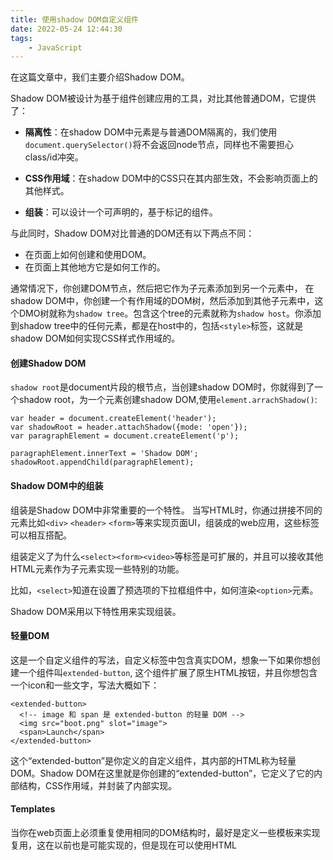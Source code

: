 ```yaml
---
title: 使用shadow DOM自定义组件
date: 2022-05-24 12:44:30
tags: 
    - JavaScript
---
```


在这篇文章中，我们主要介绍Shadow DOM。
<!--more-->

Shadow DOM被设计为基于组件创建应用的工具，对比其他普通DOM，它提供了：

- <b>隔离性</b>：在shadow DOM中元素是与普通DOM隔离的，我们使用`document.querySelector()`将不会返回node节点，同样也不需要担心class/id冲突。

- <b>CSS作用域</b>：在shadow DOM中的CSS只在其内部生效，不会影响页面上的其他样式。

- <b>组装</b>：可以设计一个可声明的，基于标记的组件。

与此同时，Shadow DOM对比普通的DOM还有以下两点不同：
- 在页面上如何创建和使用DOM。
- 在页面上其他地方它是如何工作的。

通常情况下，你创建DOM节点，然后把它作为子元素添加到另一个元素中， 在shadow DOM中，你创建一个有作用域的DOM树，然后添加到其他子元素中，这个DMO树就称为`shadow tree`。包含这个tree的元素就称为`shadow host`。你添加到shadow tree中的任何元素，都是在host中的，包括`<style>`标签，这就是shadow DOM如何实现CSS样式作用域的。

#### 创建Shadow DOM

`shadow root`是document片段的根节点，当创建shadow DOM时，你就得到了一个shadow root，为一个元素创建shadow DOM,使用`element.arrachShadow()`:

```
var header = document.createElement('header');
var shadowRoot = header.attachShadow({mode: 'open'});
var paragraphElement = document.createElement('p');

paragraphElement.innerText = 'Shadow DOM';
shadowRoot.appendChild(paragraphElement);
```

#### Shadow DOM中的组装

组装是Shadow DOM中非常重要的一个特性。
当写HTML时，你通过拼接不同的元素比如`<div>` `<header>` `<form>`等来实现页面UI，组装成的web应用，这些标签可以相互搭配。

组装定义了为什么`<select><form><video>`等标签是可扩展的，并且可以接收其他HTML元素作为子元素实现一些特别的功能。

比如，`<select>`知道在设置了预选项的下拉框组件中，如何渲染`<option>`元素。

Shadow DOM采用以下特性用来实现组装。

#### 轻量DOM

这是一个自定义组件的写法，自定义标签中包含真实DOM，想象一下如果你想创建一个组件叫`extended-button`, 这个组件扩展了原生HTML按钮，并且你想包含一个icon和一些文字，写法大概如下：

```
<extended-button>
  <!-- image 和 span 是 extended-button 的轻量 DOM -->
  <img src="boot.png" slot="image">
  <span>Launch</span>
</extended-button>
```

这个“extended-button”是你定义的自定义组件，其内部的HTML称为轻量DOM。Shadow DOM在这里就是你创建的“extended-button”，它定义了它的内部结构，CSS作用域，并封装了内部实现。

#### Templates

当你在web页面上必须重复使用相同的DOM结构时，最好是定义一些模板来实现复用，这在以前也是可能实现的，但是现在可以使用HTML <template>标签更容易实现，这个元素及其内容在DOM中不会被渲染，但是可以在Javascript中被引用。

看个例子：

```
<template id="my-paragraph">
  <p> Paragraph content. </p>
</template>
```

这不会在页面上显示，除非你在Javascript中引用它，并把它添加到其他DOM中。

```
var template = document.getElementById('my-paragraph');
var templateContent = template.content;
document.body.appendChild(templateContent);
```

这在一些框架中可以实现，但是在之前提到的，它更加原生，并且有不错的浏览器兼容性：
![s2 (1).png](https://km.woa.com/gkm/api/img/cos-file-url?url=https%3A%2F%2Fkm-pro-1258638997.cos.ap-guangzhou.myqcloud.com%2Ffiles%2Fphotos%2Fpictures%2F202205%2F1653366684-4798-628c5f9c752ad-624325.png&is_redirect=1)

Templates可以和自定义元素搭配，起到更好的效果，我们将自定义元素，此时你应该知道浏览器的`customElements`API，允许你自定义标签来渲染。

让我们用templates的内容作为shadow DOM来定义个web component，我们称为`my-parrgraph`：

```
customElements.define('my-paragraph',
 class extends HTMLElement {
   constructor() {
     super();

     let template = document.getElementById('my-paragraph');
     let templateContent = template.content;
     const shadowRoot = this.attachShadow({mode: 'open'}).appendChild(templateContent.cloneNode(true));
  }
});
```

这里的关键点是我们添加了一个template子元素的副本到shadow root中，副本是通过`Node.cloneNode()`方法创建的。

同样我们可以添加一些样式到shadow DOM中，我们可以在template中添加`<style>`标签，它在普通DOM中不会生效。

例如：我们可以修改我们的template：

```
<template id="my-paragraph">
  <style>
    p {
      color: white;
      background-color: #666;
      padding: 5px;
    }
  </style>
  <p>Paragraph content. </p>
</template>
```

现在我们的自定义元素可以这样使用：
`<my-paragraph></my-paragraph>`

#### Slots

Templates有一些缺点，其中之一是它的静态内容不允许我们渲染我们的动态数据。

这时，`<slot>`就派上用场了。

你可以认为slots是作为占位符，允许你把你自己的HTML放到tempalte中，它允许你创建通用的HTML templates并通过添加slots实现自定义。

让我们看template和slot如何搭配：

```
<template id="my-paragraph">
  <p> 
    <slot name="my-text">Default text</slot> 
  </p>
</template>
```

如果元素添加自定义标签时，slot的内容没有定义，或者浏览器不支持slots,`<my-paragraph>`只会显示它的内容“Default text”。

为了定义slot的内容，我们应该在`<my-paragraph>`中包含一个元素，这个元素包含slot属性，并且它的slot值等于我们想要填充的slot的name。

比如：

```
<my-paragraph>
 <span slot="my-text">Let's have some different text!</span>
</my-paragraph>
```

这个例子是我们插入了一个span标签，他有slot属性，slot的值等于my-text的name.

在被浏览器渲染之后，将会显示为以下DOM树：

```
<my-paragraph>
  #shadow-root
  <p>
    <slot name="my-text">
      <span slot="my-text">Let's have some different text!</span>
    </slot>
  </p>
</my-paragraph>
```

`#shadow-root`只是一个shadow DOM存在的指示符

#### 样式
shadow DOM的组件样式可以定义在主页面中，也可以自定义在shadow DOM中。

#### 自定义组件样式

<b>CSS作用域</b>是Shadow DOM的最棒的特性之一。

- 外部的CSS选择器无法选中你的组件。
- 组件自定义样式不会影响页面其他部位，他们只在host元素中生效，所以不必担心id命名冲突。

来看个例子：
```
#shadow-root
<style>
  #container {
    background: white;
  }
  #container-items {
    display: inline-flex;
  }
</style>

<div id="container"></div>
<div id="container-items"></div>
```

所有的样式只会在#shadow-root中生效。

你也可以使用`<link>`元素来引用样式，也只会在#shadow-root中生效。

#### :host伪类
`:host`允许你选中shadow tree的根节点。
```
<style>
  :host {
    display: block; /* 默认自定义元素是 display: inline */
  }
</style>
```

有一个需要注意点的是外层的:host的优先级高于元素内部的:host，并且:host只在shadow root的作用域中生效。
`:host(选择器)`允许你在符合状态时选中host，因此你可以在响应交互状态时使用它。
```
<style>
  :host {
    opacity: 0.4;
  }
  
  :host(:hover) {
    opacity: 1;
  }
  
  :host([disabled]) { /* style when host has disabled attribute. */
    background: grey;
    pointer-events: none;
    opacity: 0.4;
  }
  
  :host(.pink) > #tabs {
    color: pink; /* color internal #tabs node when host has class="pink". */
  }
</style>
```

#### 使用:host-context伪类匹配主题
`:host-context(选择器)`伪类能够在匹配（选择器）时，选中元素，通常情况下用来结合主题使用。比如：
```
<body class="lightheme">
  <custom-container>
  …
  </custom-container>
</body>
```
`:host-context(.lightheme)`能够生效，并渲染样式。
```
:host-context(.lightheme) {
  color: black;
  background: white;
}
```

#### 从组件外侧添加样式
你可以从组件的外侧给组件添加样式，比如这样：
```
custom-container {
  color: red;
}
```

<b>外层的样式比shadow DOM中的样式具有更高的优先级。</b>

例如，我们外层给的样式：
```
custom-container {
  width: 500px;
}
```

可以覆盖组件的样式规则：
```
:host {
  width: 300px;
}
```

#### 事件模型
Shadow DOM的事件冒泡机制比较特别，事件的target都由Shadow DOM封装，即组件内部元素的事件，target都会是Shadow DOM组件本身。
以下是Shadow DOM的冒泡事件列表：
- Focus Events: blur, focus, focusin, focusout
- Mouse Events: click, dblclick, mousedown, mouseenter, mousemove, etc.
- Wheel Events: wheel
- Input Events: beforeinput, input
- Keyboard Events: keydown, keyup
- Composition Events: compositionstart, compositionupdate, compositionend
- DragEvent: dragstart, drag, dragend, drop, etc.

#### 自定义事件
自定义事件默认不会冒泡到Shadow DOM外层，如果你想捕获自定义事件且想让它冒泡，你需要添加`bubbles: true`和`composed: true`作为选项。代码如下：
```
var container = this.shadowRoot.querySelector('#container');
container.dispatchEvent(new Event('containerchanged', {bubbles: true, composed: true}));
```

#### 浏览器支持
为了检查浏览器是否支持Shadow DOM功能，可以像这样：
```
const supportsShadowDOM = !!HTMLElement.prototype.attachShadow;

```
通常情况下，Shadow DOM与普通DOM有一些行为上的差异，我们可以使用SessionStack库来收集用户事件，网络数据，异常捕获，debug信息，把他们发送到服务端，来让我们能够复现问题。

#### 案例
Youtube里大量使用了自定义组件：
![enter image description here](https://km.woa.com/gkm/api/img/cos-file-url?url=https%3A%2F%2Fkm-pro-1258638997.cos.ap-guangzhou.myqcloud.com%2Ffiles%2Fphotos%2Fpictures%2F202205%2F1653367203-0293-628c61a3072f1-872116.png&is_redirect=1)
其是使用了Polymer library来构建自定义组件。
后面会输出一篇Polymer library的学习笔记，敬请期待。

参考文献：

- https://blog.sessionstack.com/how-javascript-works-the-internals-of-shadow-dom-how-to-build-self-contained-components-244331c4de6e 
